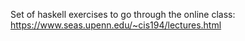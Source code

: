 Set of haskell exercises to go through the online class:
https://www.seas.upenn.edu/~cis194/lectures.html
